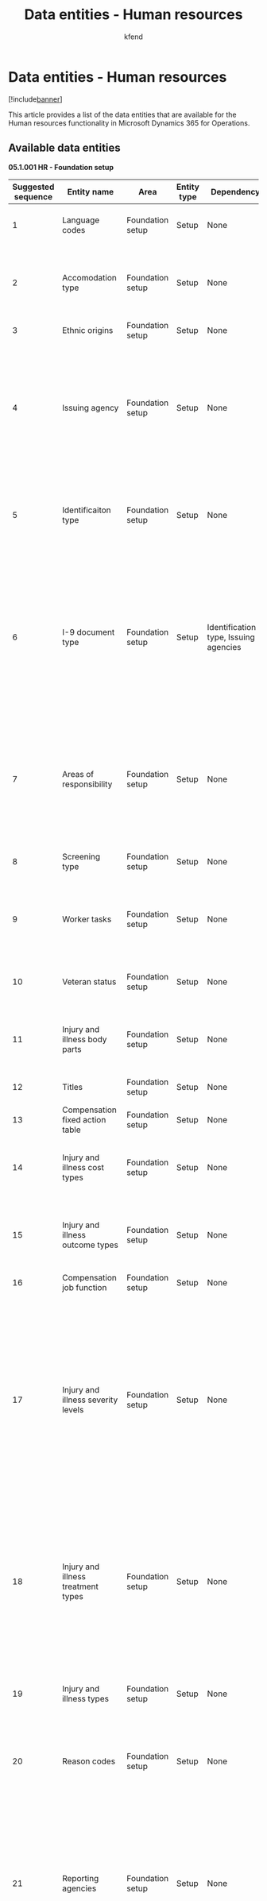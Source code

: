 ﻿---
# required metadata

title: Data entities - Human resources
description: This article provides a list of the data entities that are available for the Human resources functionality in Microsoft Dynamics 365 for Operations.
author: kfend
manager: AnnBe
ms.date: 04/04/2017
ms.topic: article
ms.prod: 
ms.service: Dynamics365Operations
ms.technology: 

# optional metadata

# ms.search.form: 
# ROBOTS: 
audience: Developer
# ms.devlang: 
ms.reviewer: kfend
ms.search.scope: AX 7.0.0, Operations
# ms.tgt_pltfrm: 
ms.custom: 96373
ms.assetid: be9e5713-994e-43a8-8dcc-16c6f25ee927
ms.search.region: Global
# ms.search.industry: 
ms.author: kfend
ms.search.validFrom: 2016-02-28
ms.dyn365.ops.version: AX 7.0.0

---

# Data entities - Human resources

[!include[banner](../includes/banner.md)]


This article provides a list of the data entities that are available for the Human resources functionality in Microsoft Dynamics 365 for Operations.

Available data entities
-----------------------

**05.1.001 HR - Foundation setup**

| Suggested sequence | Entity name                        | Area             | Entity type | Dependency                            | Comments                                                                                                                                                                                                                                                                                           |
|--------------------|------------------------------------|------------------|-------------|---------------------------------------|----------------------------------------------------------------------------------------------------------------------------------------------------------------------------------------------------------------------------------------------------------------------------------------------------|
| 1                  | Language codes                     | Foundation setup | Setup       | None                                  | The list of language codes for Human resources.                                                                                                                                                                                                                                                    |
| 2                  | Accomodation type                  | Foundation setup | Setup       | None                                  | The setup for specific types of workplace accommodations that you provide to workers and applicants.                                                                                                                                                                                               |
| 3                  | Ethnic origins                     | Foundation setup | Setup       | None                                  | Ethnic origins values.                                                                                                                                                                                                                                                                             |
| 4                  | Issuing agency                     | Foundation setup | Setup       | None                                  | Address and contact information about government or other entities that are authorized to issue Form I-9 employment eligibility verification documents.                                                                                                                                            |
| 5                  | Identificaiton type                | Foundation setup | Setup       | None                                  | The list of identification types that you can select from to specify identifying information about a worker.                                                                                                                                                                                       |
| 6                  | I-9 document type                  | Foundation setup | Setup       | Identification type, Issuing agencies | A list of the document types that you can use when you enter Form I-9 document information for workers. These types of documents are verification documents that workers provide to prove their work eligibility status.                                                                           |
| 7                  | Areas of responsibility            | Foundation setup | Setup       | None                                  | Defines the general areas of responsibility within a company. Areas of responsibility are the work roles, processes, products, and actions a worker is responsible for in a job.                                                                                                                   |
| 8                  | Screening type                     | Foundation setup | Setup       | None                                  | Set up one-time screenings or screenings that occur regularly.                                                                                                                                                                                                                                     |
| 9                  | Worker tasks                       | Foundation setup | Setup       | None                                  | Maintain the list of worker tasks that you can assign to workers for worker assignments.                                                                                                                                                                                                           |
| 10                 | Veteran status                     | Foundation setup | Setup       | None                                  | Veteran status values that can be selected for a worker or applicant.                                                                                                                                                                                                                              |
| 11                 | Injury and illness body parts      | Foundation setup | Setup       | None                                  | The list of body parts that you can select form on the Injury or illness incidents page.                                                                                                                                                                                                           |
| 12                 | Titles                             | Foundation setup | Setup       | None                                  | Set up and maintain contact person titles.                                                                                                                                                                                                                                                         |
| 13                 | Compensation fixed action table    | Foundation setup | Setup       | None                                  | Set up fixed compensation actions.                                                                                                                                                                                                                                                                 |
| 14                 | Injury and illness cost types      | Foundation setup | Setup       | None                                  | The list of cost types tha tyou can select from on the Injury or illness incidents page.                                                                                                                                                                                                           |
| 15                 | Injury and illness outcome types   | Foundation setup | Setup       | None                                  | Maintain the list of outcome types that you can select from on the Injury or illness incidents page.                                                                                                                                                                                               |
| 16                 | Compensation job function          | Foundation setup | Setup       | None                                  |                                                                                                                                                                                                                                                                                                    |
| 17                 | Injury and illness severity levels | Foundation setup | Setup       | None                                  | The list of severity levels that you can select from on the Injury or illness incidents page. For example, you can use numbers to indicate severity, where 1 indicates the most severe injury or illness, such as death, and 10 indicates the least severe injury or illness, such as a minor cut. |
| 18                 | Injury and illness treatment types | Foundation setup | Setup       | None                                  | Maintain the list of treatment types that you can select from on the Injury or illness incidents page. For example, you can enter Ice pack as a treatment type and then enter Ice pack applied to injury as the description.                                                                       |
| 19                 | Injury and illness types           | Foundation setup | Setup       | None                                  | Maintain the list of injury or illness types that you can select from on the Injury or illness incidents page.                                                                                                                                                                                     |
| 20                 | Reason codes                       | Foundation setup | Setup       | None                                  | Codes that users can select to record the reason for a change or transaction.                                                                                                                                                                                                                      |
| 21                 | Reporting agencies                 | Foundation setup | Setup       | None                                  | Maintain the list of reporting agencies that you can select from on the Injury or illness incidents page. For example, you can enter OSHA as a reporting agency and then enter Occupational Safety and Health Administration as the description.                                                   |
| 22                 | Job tasks                          | Foundation setup | Setup       | None                                  | Specify tasks for jobs.                                                                                                                                                                                                                                                                            |
| 23                 | compensation regions               | Foundation setup | Setup       | None                                  | Set up compensation regions, which you use to specify the region of a position in the Compensation region field for the position.                                                                                                                                                                  |
| 24                 | Media types                        | Foundation setup | Setup       | None                                  | The types of media that you use to recruit new workers.                                                                                                                                                                                                                                            |
| 25                 | Media                              | Foundation setup | Setup       | Media type                            | Set up a list of advertising media that you use to recruit new workers.                                                                                                                                                                                                                            |
| 26                 | Regulatory establishments          | Foundation setup | Setup       | None                                  | The list of regulatory establishments that are used to submit required reports.                                                                                                                                                                                                                    |
| 27                 | Regulatory establishment details   | Foundation setup | Setup       | Regulatory establishments             | Details for regulatory establishments.                                                                                                                                                                                                                                                             |
| 28                 | Levels                             | Foundation setup | Setup       | None                                  | The discrete levels for the three types of compensation plan.                                                                                                                                                                                                                                      |
| 29                 | Terms of employments               | Foundation setup | Setup       | None                                  | Categories of employment terms.                                                                                                                                                                                                                                                                    |
| 30                 | Labor unions                       | Foundation setup | Setup       | None                                  | Set up labor unions that workers might be associated with.                                                                                                                                                                                                                                         |
| 31                 | Labor union agreement              | Foundation setup | Setup       | Labor unions                          | Establish relationships between positions and unions.                                                                                                                                                                                                                                              |
| 32                 | Compensation survey companies      | Foundation setup | Setup       | None                                  | The list of survey companies that provide market pricing information to your company. You can use market pricing information to determine compensation for specific jobs.                                                                                                                          |
| 33                 | Position hierarchy types           | Foundation setup | Setup       | None                                  | Set up a matrix hierarchy or other custom hierarchies that your organization might use. Use this data entity only if the Personnel actions configuration key is selected.                                                                                                                          |
| 34                 | Personnel action types             | Foundation setup | Setup       | Compensation fixed action table       | Names for the personnel action type and a brief description of the action.                                                                                                                                                                                                                         |
| 35                 | Rating models                      | Foundation setup | Setup       | None                                  | Contain graduated scales that employees and managers can use to rate items, such as employee skills. Rating models help guarantee that that the same scale is used by everyone who rates an item.                                                                                                  |
| 36                 | Rating level                       | Foundation setup | Setup       | Rating models                         | Rating levels on the rating models that are created. Factors can be a number 0–9, and each level must have a unique factor. Levels that have higher factor values carry more weight in a rating model.                                                                                             |
| 37                 | Loan types                         | Foundation setup | Setup       | None                                  | Set up loan types that are used to categorize loaned items.                                                                                                                                                                                                                                        |
| 38                 | Position type                      | Foundation setup | Setup       | None                                  | Categories that you can assign positions to that are similar in function or purpose.                                                                                                                                                                                                               |
| 39                 | Compensation job type              | Foundation setup | Setup       | None                                  | The various compensation job types.                                                                                                                                                                                                                                                                |

**05.1.002 HR - Competencies**

| Suggested sequence | Entity name                                    | Area         | Entity type | Dependency                      | Comments                                                                                                             |
|--------------------|------------------------------------------------|--------------|-------------|---------------------------------|----------------------------------------------------------------------------------------------------------------------|
| 40                 | Certificate type                               | Competencies | Setup       | None                            | Certificates of achievement.                                                                                         |
| 41                 | Education degree                               | Competencies | Setup       | None                            | The educational degrees that workers in your organization or company might have.                                     |
| 42                 | Institution                                    | Competencies | Setup       | None                            | A list of learning institutions, so that you can specify where workers received their education or attended courses. |
| 43                 | Test                                           | Competencies | Setup       | None                            | Create tests, set up the minimum requirements for test scores, and set up recurrence details for tests.              |
| 44                 | Still types                                    | Competencies | Setup       | None                            | Types of skills.                                                                                                     |
| 45                 | Skills                                         | Competencies | Setup       | None                            | The skills that a worker, applicant, or cotact person might have.                                                    |
| 46                 | Education disciplines                          | Competencies | Setup       | None                            | The levels of education that an employee must or should have acquired to be considered qualified for a position.     |
| 47                 | Education discipline categories                | Competencies | Setup       | Education disciplines           | The education discipline categories that are used to categorize education disciplines.                               |
| 48                 | Education and discipline category associations | Competencies | Setup       | Education discipline categories | Bridge information between the association of education discipline category and education discipline.                |
| 49                 | Skill-mapping - main                           | Competencies | Setup       | Rating models, Skill type       | Can be used in searches to find workers, contacts, and applicants who have a specific set of competencies.           |


**05.1.003 HR - Jobs**

| Suggested sequence | Entity name                            | Area | Entity type | Dependency                                     | Comments                                                                                              |
|--------------------|----------------------------------------|------|-------------|------------------------------------------------|-------------------------------------------------------------------------------------------------------|
| 50                 | Jobs                                   | Jobs | Setup       | Job function, Job type, Titles, Survey company | Jobs that are available in the company.                                                               |
| 51                 | Job detail                             | Jobs | Setup       | None                                           | A description of the job.                                                                             |
| 52                 | Job - areas of responsibility          | Jobs | Setup       | Areas of responsibility, Jobs                  | Define general areas of responsibility, such as products or processes, for jobs.                      |
| 53                 | Job - certificates                     | Jobs | Setup       | Certificate types, Jobs                        | The certification requirements for jobs.                                                              |
| 54                 | Job - education                        | Jobs | Setup       | None                                           | The specific education requirements for jobs.                                                         |
| 55                 | Job - screening                        | Jobs | Setup       | Test, Jobs                                     | The screening requirements for jobs.                                                                  |
| 56                 | Job - skills                           | Jobs | Setup       | Skills, Jobs                                   | The skill requirements for jobs that use a job template.                                              |
| 57                 | Job - work tasks                       | Jobs | Setup       | Job tasks, Jobs                                | The specific task requirements for jobs.                                                              |
| 58                 | Job - ADA requirements                 | Jobs | Setup       | ADA setup                                      | The specific Americans with Disabilities Act (ADA) requirements for jobs.                             |
| 59                 | Job - tests                            | Jobs | Setup       | Test, Jobs                                     | Active jobs in the company.                                                                           |
| 60                 | Job templates                          | Jobs | Setup       | Job function, Job type, Titles                 | Used as the basis for jobs that you create, and that are similar in function or purpose.              |
| 61                 | Job template - areas of responsibility | Jobs | Setup       | Job templates, Areas of responsibility         | The general areas of responsibility, such as products or processes, for jobs that use a job template. |
| 62                 | Job template - certificates            | Jobs | Setup       | Job templates, Certificate types               | The cerfification requirements for jobs that use a job template.                                      |
| 63                 | Job template - education               | Jobs | Setup       | Job templates, Education disciplines           | The specific education requirements for jobs that use a job template.                                 |
| 64                 | Job template - screening               | Jobs | Setup       | Job templates, Screening type                  | The screening requirements for jobs that use a job template.                                          |
| 65                 | Job template - skills                  | Jobs | Setup       | Job templates, skills                          | The skill requirements for jobs that use a job template.                                              |
| 66                 | Job template - work tasks              | Jobs | Setup       | Job templates, Job tasks                       | The specific task requirements for jobs that use a job template.                                      |
| 67                 | Job template test                      | Jobs | Setup       | Job templates, Test                            | The test requirements for jobs that use a job template.                                               |

**05.1.004 HR - Pay**
If you’re using demo data to import the Pay period data entity, you will encounter errors on most records because inclusive dates are incorrectly defined. Import of child data entities for Pay period will also fail. Demo data will be fixed during Application Update 1 to address this issue.

| Suggested sequence | Entity name | Area | Entity type | Dependency | Comments                                                                                                                      |
|--------------------|-------------|------|-------------|------------|-------------------------------------------------------------------------------------------------------------------------------|
| 68                 | Pay cycle   | Pay  | Setup       | None       | The frequency of pay periods and the pay dates for positions.                                                                 |
| 69                 | Pay period  | Pay  | Setup       | None       | The number of pay periods per pay cycle.                                                                                      |
| 70                 | Pay types   | Pay  | Setup       | None       | Pay agreements that are used to calculate various kinds of pay for workers, based on their time and attendance registrations. |

**05.1.005 HR - Employees**

Before you import employees and contractors, make sure that the Organizational calendar data entity **for all legal entities** was imported. Otherwise, the import will fail on some of the employee records that don’t have an associated calendar per company. There is an existing issue where not all employee records can be exported by using data management. This issue occurs only when no worker calendar is associated with an employee. Therefore, before import, make sure that a worker calendar is associated with every employee. This issue will be fixed during Application Update 1. The steps under 05.1.006 and 05.1.007 will bring in current employees and contractors in the system, together with all associated child records. Your organization should decide how you want to bring in data, and you may use only one import method. For option 1, you use the Worker and Employment data entities. For option 2, you use Employee and Contractor data entities.

-   **Option 1:** If you’re bringing in past and current workers, which include employees and contractors, you can use Worker and then import Employment data entities to bring in data. However, if you use this option, be aware that you won’t be able to bring in data that is associated with workers, such as Employment employee, Employment contractor, Employment details, and Working calendars.
-   **Option 2:** This option will bring in current employees and contractors in the system. The import will bring in data that is associated with workers, such as Employment, Employment details, and Working calendars. However, if you use this option, be aware that you won’t be able to bring in past employees and contractors.

Before you import the Employee and Contractor data entities, make sure that the Calendar and Working times data entities are imported into all available legal entities. When you do data import for the Employee data entity, use the **Batch** option. Do **not** use the **Import Now** option. To use the **Batch** option, click **Import options** &gt; **Import in batch** while you're doing data import in Data management. **Import in batch** is a better option if you have to manage RAM consumption.

| Suggested sequence | Entity name | Area      | Entity type | Dependency         | Comments         |
|--------------------|-------------|-----------|-------------|--------------------|------------------|
| 71                 | Employee    | Employees | Master      | Worker main setups | Employee records |

**05.1.006 HR - Contractor**

| Suggested sequence | Entity name | Area        | Entity type | Dependency | Comments         |
|--------------------|-------------|-------------|-------------|------------|------------------|
| 72                 | Contractor  | Contractors | Master      | None       | Contractor needs |

**05.1.007 HR - Positions**

Currently, the data entities for Position details, Position durations, and Position union agreement won’t bring in historical values. This issue will be addressed during Application Update 1.

| Suggested sequence | Entity name                 | Area     | Entity type | Dependency                                                                                                                                                              | Comments                                                                                                                                                                                                            |
|--------------------|-----------------------------|----------|-------------|-------------------------------------------------------------------------------------------------------------------------------------------------------------------------|---------------------------------------------------------------------------------------------------------------------------------------------------------------------------------------------------------------------|
| 73                 | Positions                   | Position | Setup       | Job, Department, Title, Position type, Employee/Worker, Position hierarchy types, Pay cycle, work cycle, benefits, earning code, schedule, Union agreement, Labor union | Positions that are available in the company.                                                                                                                                                                        |
| 74                 | Position details            | Position | Setup       | None                                                                                                                                                                    | Details for the positions.                                                                                                                                                                                          |
| 75                 | Position durations          | Position | Setup       | None                                                                                                                                                                    | The length of time that the position will be in your company. Many workers can be assigned to a position throughout the duration of a position. However, only one worker can be assigned to the position at a time. |
| 76                 | Position union agreement    | Position | Setup       | None                                                                                                                                                                    | The union agreement that governs the position.                                                                                                                                                                      |
| 77                 | Position default dimensions | Position | Setup       | None                                                                                                                                                                    | Account structures and advanced rule structures that use the financial dimensions.                                                                                                                                  |
| 78                 | Position hierarchies        | Position | Setup       | None                                                                                                                                                                    | Types for each organizational hierarchy that your organization or company uses.                                                                                                                                     |

**05.1.008 HR - Worker details**

| Suggested sequence | Entity name                | Area           | Entity type | Dependency   | Comments                                                   |
|--------------------|----------------------------|----------------|-------------|--------------|------------------------------------------------------------|
| 79                 | Person details             | Worker details | Setup       | None         | Details for the worker.                                    |
| 80                 | Worker bank accounts       | Worker details | Setup       | None         | Worker bank account information.                           |
| 81                 | Bank account disbursements | Worker details | Setup       | Bank account | Configure how funds are disbursed to worker bank accounts. |

**05.1.009 HR - Compensation**

| Suggested sequence | Entity name                         | Area         | Entity type | Dependency | Comments                                                                                                                                                                                                                                                                                                                                           |
|--------------------|-------------------------------------|--------------|-------------|------------|----------------------------------------------------------------------------------------------------------------------------------------------------------------------------------------------------------------------------------------------------------------------------------------------------------------------------------------------------|
| 82                 | Compensation pay frequency          | Compensation | Setup       | None       | Define the frequency of employee payment. Pay frequencies are also used to set up conversion factors to convert compensation from monthly, weekly, biweekly and hourly pay frequencies to an annual pay frequency.                                                                                                                                 |
| 83                 | Compensation performance plan       | Compensation | Setup       | None       | Used to associate performance with an allocation matrix, so that you can use the plan in a pay-for-performance strategy.                                                                                                                                                                                                                           |
| 84                 | Compensation performance rating     | Compensation | Setup       | None       | Used in compensation plans to determine the amount of a merit award or performance award.                                                                                                                                                                                                                                                          |
| 85                 | Compensation performance allocation | Compensation | Setup       | None       | Joins together the performance plan and performance rating, so that you can create a matrix that specifies graded merit increases for each performance rating.                                                                                                                                                                                     |
| 86                 | Compensation variable type          | Compensation | Setup       | None       | Variable compensation types, such as stock awards or cash award bonuses, are set up in variable compensation plans.                                                                                                                                                                                                                                |
| 87                 | Compensation vesting rules          | Compensation | Setup       | None       | List the various vesting rules for variable long-term awards, such as stocks.                                                                                                                                                                                                                                                                      |
| 88                 | Reference point setups              | Compensation | Setup       | None       | Includes a set of reference points that represent ranges in a matrix, and each range can be associated with a pay rate. A reference point setup is created for a specific fixed compensation plan type.                                                                                                                                            |
| 89                 | Compensation grids                  | Compensation | Setup       | None       | Companies that use external compensation systems can use grids to generate basic compensation plans and set up pay range guidelines for those plans.                                                                                                                                                                                               |
| 90                 | Compensation fixed plan             | Compensation | Setup       | None       | Create fixed compensation plans fo the Grade, Band, and Step types.                                                                                                                                                                                                                                                                                |
| 91                 | Compensation plan eligibility rules | Compensation | Setup       | None       | Set up eligibility rules for compensation plans. Eligibility rules make it easier to select an appropriate compensation plan for an employee. You can use eligibility rules to identify employees in specific jobs, job functions, job types, departments, labor unions, or compensation regions that are covered by a specific compensation plan. |
| 92                 | Compensation merit increase target  | Compensation | Setup       | None       | The general fixed increase budget for departments.                                                                                                                                                                                                                                                                                                 |
| 93                 | Compensation process table          | Compensation | Setup       | None       | Set up work streams for recommendations.                                                                                                                                                                                                                                                                                                           |
| 94                 | Process results                     | Compensation | Setup       | None       | Update the compensation information, or transactions, for the employees' compensation records.                                                                                                                                                                                                                                                     |

**05.1.010 HR - Absence**

| Suggested sequence | Entity name    | Area    | Entity type | Dependency  | Comments                                                           |
|--------------------|----------------|---------|-------------|-------------|--------------------------------------------------------------------|
| 95                 | Absence groups | Absence | Setup       | None        | Groups of absence codes.                                           |
| 96                 | Absence codes  | Absence | Setup       | None        | The list of absence codes that indicate the reason for an absence. |
| 97                 | Absence reason | Absence | Setup       | Rason codes | The list of reason for absences.                                   |


**05.1.011 HR - Benefits**

| Suggested sequence | Entity name                      | Area     | Entity type | Dependency            | Comments                                                                                                                                                                    |
|--------------------|----------------------------------|----------|-------------|-----------------------|-----------------------------------------------------------------------------------------------------------------------------------------------------------------------------|
| 98                 | Calculation frequency            | Benefits | Setup       | None                  | Determine when you process various payroll elements.                                                                                                                        |
| 99                 | Calculation frequency pay period | Benefits | Setup       | Pay cycle, Pay period | Control when benefits and certain earnings are processed.                                                                                                                   |
| 100                | Policy source document rule type | Benefits | Setup       | None                  | Policy rule types for the audit, benefit eligibility, premium earning, and vendor invoice policies that are defined for your organization.                                  |
| 101                | Benefit type                     | Benefits | Setup       | None                  | A collection of plans for a specific benefit, such as medical or parking.                                                                                                   |
| 102                | Benefit option                   | Benefits | Setup       | None                  | The coverage level, such as employee-only or employee and spouse.                                                                                                           |
| 103                | Benefit plan                     | Benefits | Setup       | None                  | A specific benefit that is contracted from a provider.                                                                                                                      |
| 104                | Benefit                          | Benefits | Setup       | None                  | Set up current and future benefits that workers and their dependents and beneficiaries can receive, and also specify how to maintain payroll information for benefits.      |
| 105                | Benefit eligibility overrides    | Benefits | Setup       | None                  | Information that is used to assign eligibility overrides for workers who should be allowed to enroll in benefits, but who don’t meet the criteria in the eligibility rules. |

**05.1.012 HR - Performance**

| Suggested sequence | Entity name         | Area        | Entity type | Dependency | Comments                                                                     |
|--------------------|---------------------|-------------|-------------|------------|------------------------------------------------------------------------------|
| 106                | Discussion types    | Performance | Setup       | None       | Use to categorize discussions before you can create discussions for workers. |
| 107                | Goal headings       | Performance | Setup       | None       | Use to categorize goals.                                                     |
| 108                | Goal types          | Performance | Setup       | None       | Organize goals into manageable categories.                                   |
| 109                | Goal type templates | Performance | Setup       | None       | Templates for goal types.                                                    |
| 110                | Goals               | Performance | Setup       | None       | Categories to organize worker goals.                                         |
| 111                | Discussions         | Performance | Setup       | None       | Types of discussions, so that you can group similar discussions.             |

**05.1.013 HR - Courses**

| Suggested sequence | Entity name                    | Area    | Entity type | Dependency | Comments                                                                                                                                                      |
|--------------------|--------------------------------|---------|-------------|------------|---------------------------------------------------------------------------------------------------------------------------------------------------------------|
| 112                | Classroom groups               | Courses | Setup       | None       | Groups of course lcoations.                                                                                                                                   |
| 113                | Course groups                  | Courses | Setup       | None       | Organize course types into groups.                                                                                                                            |
| 114                | Course types                   | Courses | Setup       | None       | The course types that will be offered by the company or taken by workers.                                                                                     |
| 115                | Course type - certificates     | Courses | Setup       | None       | A list of the certificates that participants will earn when they complete a course of the course type.                                                        |
| 116                | Course type - education        | Courses | Setup       | None       | A list of the education disciplines that participants will learn when they complete a course of the course type.                                              |
| 117                | Course type - skills           | Courses | Setup       | None       | The list of skills that participants will gain when they complete a course of the course type.                                                                |
| 118                | Course type default dimensions | Courses | Setup       | None       | Information about financial dimensions, such as the default dimensions, and where the dimensions are used in account structures and advanced rule structures. |
| 119                | Course locations               | Courses | Setup       | None       | The list of locations where courses are held.                                                                                                                 |
| 120                | Classrooms                     | Courses | Setup       | None       | Record the rooms that you use at course locations.                                                                                                            |
| 121                | Course instructors             | Courses | Setup       | None       | List course instructors, and assign them to specific course locations.                                                                                        |
| 122                | Courses                        | Courses | Setup       | None       | Information about the courses tha tyou offer to your workers.                                                                                                 |

**05.1.014 HR - Recruitment**

| Suggested sequence | Entity name                            | Area        | Entity type | Dependency | Comments                                                                                                                                                                           |
|--------------------|----------------------------------------|-------------|-------------|------------|------------------------------------------------------------------------------------------------------------------------------------------------------------------------------------|
| 123                | Application bookmarks                  | Recruitment | Setup       | None       | Information that you make available for use in the templates for application email messages and application documents.                                                             |
| 124                | Application e-mail templates           | Recruitment | Setup       | None       | Information that can include bookmarks, so that each email that uses the template can include specific information about the applicant and the job that the applicant applied for. |
| 125                | Recruitment projects                   | Recruitment | Setup       | None       | Set up information, such as the job that you’re recruiting for, the name of the recruiter, the status of the project, and the department that the job will be in.                  |
| 126                | Recruitment media                      | Recruitment | Setup       | None       | List the media that are used for a recruitment project.                                                                                                                            |
| 127                | Applicants                             | Recruitment | Setup       | None       | Information about people who seek employment in your company or organization, or people that you’ve contacted to fill a position.                                                  |
| 128                | Application basket                     | Recruitment | Setup       | None       | Applications that are received through Employee-self service.                                                                                                                      |
| 129                | Applicant position of trust competency | Recruitment | Setup       | None       | Positions of trust that the selected applicant has held or currently holds.                                                                                                        |
| 130                | Applications                           | Recruitment | Master      | None       | Employment application information.                                                                                                                                                |

**05.1.015 HR - Employee related associations**

| Suggested sequence | Entity name                                         | Area                         | Entity type | Dependency          | Comments                                                                                                                                                               |
|--------------------|-----------------------------------------------------|------------------------------|-------------|---------------------|------------------------------------------------------------------------------------------------------------------------------------------------------------------------|
| 131                | Position worker assignments                         | Employee related association | Setup       | None                | Position assignments for workers. When you create a position assignment for a worker, you indicate that the worker will fill a specific position for a period of time. |
| 132                | Worker enrolled benefit                             | Employee related association | Setup       | None                | The list of enrolled workers and enrollment dates for a specific benefit.                                                                                              |
| 133                | Injury or illness incidents                         | Employee related association | Setup       | None                | Track injury or illness of a worker. The data includes general case information, such as when the incident occurred, and when and who reported it.                     |
| 134                | Skill mapping                                       | Employee related association | Setup       | None                | The results of a skill mapping.                                                                                                                                        |
| 135                | Course participants                                 | Employee related association | Setup       | None                | The list of participants in courses that are offered.                                                                                                                  |
| 136                | Loan items                                          | Employee related association | Setup       | Employee, Loan type | Records that help you keep track of the physical items that your company lends to workers.                                                                             |
| 137                | Loan                                                | Employee related association | Setup       | None                | The list of company equipment that workers have borrowed or returned.                                                                                                  |
| 138                | Certificate competency                              | Employee related association | Setup       | None                | The list of certificates that the selected person has earned.                                                                                                          |
| 139                | Course competency                                   | Employee related association | Setup       | None                | The list of courses that a person has completed.                                                                                                                       |
| 140                | Education competency                                | Employee related association | Setup       | None                | The list of education that a person has.                                                                                                                               |
| 141                | Worker position of trust competency                 | Employee related association | Setup       | None                | Positions of trust that the selected person has held or currently holds.                                                                                               |
| 142                | Person exam                                         | Employee related association | Setup       | None                |                                                                                                                                                                        |
| 143                | Professional experience competency                  | Employee related association | Setup       | None                | The list of professional experience for the selected person.                                                                                                           |
| 144                | Worker project experience competency                | Employee related association | Setup       | None                | The list of project experience for a person.                                                                                                                           |
| 145                | Skill competency                                    | Employee related association | Setup       | None                | The list of skills for a person.                                                                                                                                       |
| 146                | Employee variable compensation enrollment overrides | Employee related association | Setup       | None                | The employee who is enrolled in the variable compensation plan.                                                                                                        |
| 147                | Employee fixed compensation                         | Employee related association | Setup       | None                | The base pay of an employee.                                                                                                                                           |

**05.1.016 HR - Human resources parameters**

When you import the Human resources parameters data entity, you might receive the following error message: “Document type Note cannot be used for application email templates.” The message likely indicates that the **Note** document type had a group of **file** and a class of **Attach file** on your export file. We allow document types only for the erroring field of class **simple note** and **group note**. If you fix the document types on the export file before import, the import into the company should work.

| Suggested sequence | Entity name                 | Area       | Entity type | Dependency | Comments                                                                      |
|--------------------|-----------------------------|------------|-------------|------------|-------------------------------------------------------------------------------|
| 148                | Human resources parameters | Parameters | Setup       | None       | The default setup of the Human resources module for the current legal entity. |

**05.1.017 HR - Shared human resources parameters**

| Suggested sequence | Entity name                       | Area       | Entity type | Dependency                             | Comments                                                                     |
|--------------------|-----------------------------------|------------|-------------|----------------------------------------|------------------------------------------------------------------------------|
| 149                | Shared human resources parameters | Parameters | Setup       | Identification types, Issuing agencies | Set up Human resources parameters that are shared across all legal entities. |

See also
--------

[Data entities and packages framework](data-entities-data-packages.md)

[Data entities](data-entities.md)


